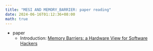 ```yaml
---
title: "MESI AND MEMORY_BARRIER: paper reading"
date: 2024-06-16T01:12:36+08:00
math: true
---
```


-  paper 
   - Introduction: [Memory Barriers: a Hardware View for Software Hackers](https://raw.githubusercontent.com/mobilephone724/blog_pictures/master/memory_barrier_withMarginNotes.2024_06_16_1718472482.pdf)